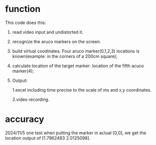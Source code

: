 # function
This code does this:
1. read video input and undistorted it.
2. recognize the aruco markers on the screen.
3. build virtual coodinates. Four aruco marker(0,1,2,3) locations is known(example: in the corners of a 200cm square);
4. calculate location of the target marker: location of the fifth acuco marker(4); 
5. Output:
   
   1.excel including time precise to the scale of ms and x,y coordinates.
   
   2.video recording.

# accuracy
2024/11/5 one test when putting the marker in actual [0,0], we get the location output of [1.7962483 2.0125098]. 
